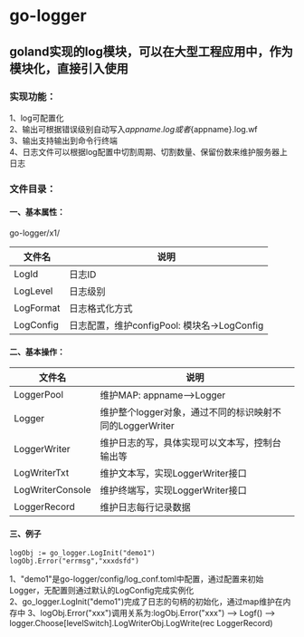 # go-logger
## goland实现的log模块，可以在大型工程应用中，作为模块化，直接引入使用
### 实现功能：
1、log可配置化<br>
2、输出可根据错误级别自动写入${appname}.log 或者${appname}.log.wf <br>
3、输出支持输出到命令行终端 <br>
4、日志文件可以根据log配置中切割周期、切割数量、保留份数来维护服务器上日志<br>

### 文件目录：
#### 一、基本属性：
go-logger/x1/

 文件名    |    说明  
 -------- |  --------
LogId    | 日志ID   
LogLevel    | 日志级别 
LogFormat    | 日志格式化方式
LogConfig    | 日志配置，维护configPool: 模块名->LogConfig 


#### 二、基本操作：

 文件名    |    说明  
 -------- |  --------
LoggerPool  |    维护MAP: appname-->Logger<br>
Logger      |    维护整个logger对象，通过不同的标识映射不同的LoggerWriter<br>
LoggerWriter |   维护日志的写，具体实现可以文本写，控制台输出等<br>
LogWriterTxt |   维护文本写，实现LoggerWriter接口
LogWriterConsole|维护终端写，实现LoggerWriter接口
LoggerRecord |   维护日志每行记录数据<br>

#### 三、例子
```
logObj := go_logger.LogInit("demo1")
logObj.Error("errmsg","xxxdsfd")
````
1、"demo1"是go-logger/config/log_conf.toml中配置，通过配置来初始Logger，无配置则通过默认的LogConfig完成实例化<br>
2、go_logger.LogInit("demo1")完成了日志的句柄的初始化，通过map维护在内存中
3、logObj.Error("xxx")调用关系为:logObj.Error("xxx") --> Logf() --> logger.Choose[levelSwitch].LogWriterObj.LogWrite(rec LoggerRecord)<br>
